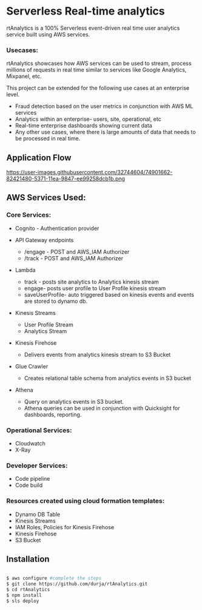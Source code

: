 # Serverless Real-time analytics  

rtAnalytics is a 100% Serverless event-driven real time user analytics service built using AWS services. 

### Usecases: 

rtAnalytics showcases how AWS services can be used to stream, process millions of requests in real time similar to services like Google Analytics, Mixpanel, etc. 

This project can be extended for the following use cases at an enterprise level. 

* Fraud detection based on the user metrics in conjunction with AWS ML services
* Analytics within an enterprise- users, site, operational, etc
* Real-time enterprise dashboards showing current data
* Any other use cases, where there is large amounts of data that needs to be processed in real time. 

## Application Flow 

https://user-images.githubusercontent.com/32744604/74901662-82421480-5371-11ea-9847-ee99258dcb1b.png

## AWS Services Used:

### Core Services:

* Cognito - Authentication provider
* API Gateway endpoints
  * /engage - POST and AWS_IAM Authorizer
  * /track - POST and AWS_IAM Authorizer

* Lambda
  * track - posts site analytics to Analytics kinesis stream 
  * engage- posts user profile to User Profile kinesis stream 
  * saveUserProfile- auto triggered based on kinesis events and events are stored to dynamo db. 
  
* Kinesis Streams
  * User Profile Stream
  * Analytics Stream
* Kinesis Firehose
  * Delivers events from analytics kinesis stream to S3 Bucket
* Glue Crawler
  * Creates relational table schema from analytics events in S3 bucket
* Athena
  * Query on analytics events in S3 bucket. 
  * Athena queries can be used in conjunction with Quicksight for dashboards, reporting. 

### Operational Services: 
* Cloudwatch
* X-Ray

### Developer Services: 
* Code pipeline
* Code build
  
### Resources created using cloud formation templates:

* Dynamo DB Table
* Kinesis Streams
* IAM Roles, Policies for Kinesis Firehose
* Kinesis Firehose
* S3 Bucket

## Installation

```bash

$ aws configure #complete the steps
$ git clone https://github.com/durja/rtAnalytics.git
$ cd rtAnalytics
$ npm install 
$ sls deploy

```